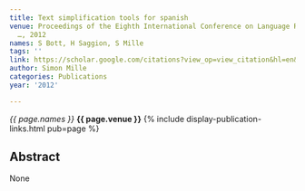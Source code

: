 ```yaml
---
title: Text simplification tools for spanish
venue: Proceedings of the Eighth International Conference on Language Resources and
  …, 2012
names: S Bott, H Saggion, S Mille
tags: ''
link: https://scholar.google.com/citations?view_op=view_citation&hl=en&user=hg8-G68AAAAJ&citation_for_view=hg8-G68AAAAJ:YFjsv_pBGBYC
author: Simon Mille
categories: Publications
year: '2012'

---
```


*{{ page.names }}*
**{{ page.venue }}**
{% include display-publication-links.html pub=page %}
## Abstract

None